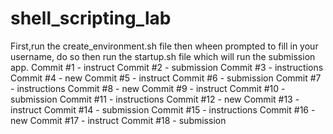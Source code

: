 # shell_scripting_lab
First,run the create_environment.sh file then wheen prompted to fill in your username, do so then run the startup.sh file which will run the submission app.
Commit #1 - instruct
Commit #2 - submission
Commit #3 - instructions
Commit #4 - new
Commit #5 - instruct
Commit #6 - submission
Commit #7 - instructions
Commit #8 - new
Commit #9 - instruct
Commit #10 - submission
Commit #11 - instructions
Commit #12 - new
Commit #13 - instruct
Commit #14 - submission
Commit #15 - instructions
Commit #16 - new
Commit #17 - instruct
Commit #18 - submission
